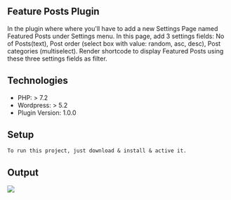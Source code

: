 ## Feature Posts Plugin
In the plugin where where you'll have to add a new Settings Page named Featured Posts under Settings menu.  In this page, add 3 settings fields: No of Posts(text), Post order (select box with value: random, asc, desc), Post categories (multiselect). Render shortcode to display Featured Posts using these three settings fields as filter.

## Technologies
* PHP: > 7.2
* Wordpress: > 5.2
* Plugin Version: 1.0.0

## Setup
```
To run this project, just download & install & active it.
```

## Output
<img src= "image/post-views-1.png"/>
